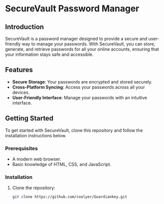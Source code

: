 # SecureVault Password Manager

## Introduction
SecureVault is a password manager designed to provide a secure and user-friendly way to manage your passwords. With SecureVault, you can store, generate, and retrieve passwords for all your online accounts, ensuring that your information stays safe and accessible.

## Features
- **Secure Storage**: Your passwords are encrypted and stored securely.
- **Cross-Platform Syncing**: Access your passwords across all your devices.
- **User-Friendly Interface**: Manage your passwords with an intuitive interface.

## Getting Started
To get started with SecureVault, clone this repository and follow the installation instructions below.

### Prerequisites
- A modern web browser.
- Basic knowledge of HTML, CSS, and JavaScript.

### Installation
1. Clone the repository:
   ```sh
   git clone https://github.com/coolyer/Guardiankey.git
